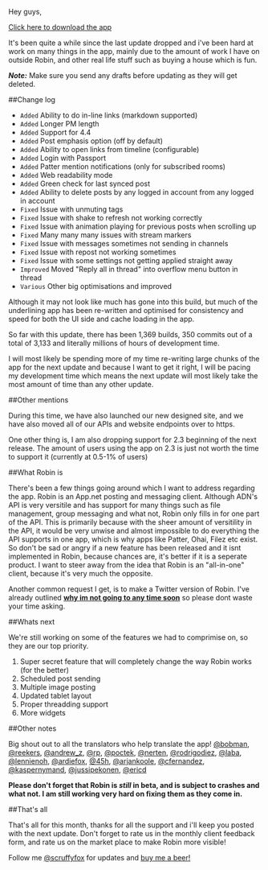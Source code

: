 Hey guys,

[Click here to download the app](http://rbn.im/store)

It's been quite a while since the last update dropped and i've been hard at work on many things in the app, mainly due to the amount of work I have on outside Robin, and other real life stuff such as buying a house which is fun.

***Note:*** Make sure you send any drafts before updating as they will get deleted.

##Change log

+ `Added` Ability to do in-line links (markdown supported)
+ `Added` Longer PM length
+ `Added` Support for 4.4
+ `Added` Post emphasis option (off by default)
+ `Added` Ability to open links from timeline (configurable)
+ `Added` Login with Passport
+ `Added` Patter mention notifications (only for subscribed rooms)
+ `Added` Web readability mode
+ `Added` Green check for last synced post
+ `Added` Ability to delete posts by any logged in account from any logged in account
+ `Fixed` Issue with unmuting tags
+ `Fixed` Issue with shake to refresh not working correctly
+ `Fixed` Issue with animation playing for previous posts when scrolling up
+ `Fixed` Many many many issues with stream markers
+ `Fixed` Issue with messages sometimes not sending in channels
+ `Fixed` Issue with repost not working sometimes
+ `Fixed` Issue with some settings not getting applied straight away
+ `Improved` Moved "Reply all in thread" into overflow menu button in thread
+ `Various` Other big optimisations and improved

Although it may not look like much has gone into this build, but much of the underlining app has been re-written and optimised for consistency and speed for both the UI side and cache loading in the app.

So far with this update, there has been 1,369 builds, 350 commits out of a total of 3,133 and literally millions of hours of development time.

I will most likely be spending more of my time re-writing large chunks of the app for the next update and because I want to get it right, I will be pacing my development time which means the next update will most likely take the most amount of time than any other update.

##Other mentions

During this time, we have also launched our new designed site, and we have also moved all of our APIs and website endpoints over to https.

One other thing is, I am also dropping support for 2.3 beginning of the next release. The amount of users using the app on 2.3 is just not worth the time to support it (currently at 0.5-1% of users)

##What Robin is

There's been a few things going around which I want to address regarding the app. Robin is an App.net posting and messaging client. Although ADN's API is very versitile and has support for many things such as file management, group messaging and what not, Robin only fills in for one part of the API. This is primarily because with the sheer amount of versitility in the API, it would be very unwise and almost impossible to do everything the API supports in one app, which is why apps like Patter, Ohai, Filez etc exist. So don't be sad or angry if a new feature has been released and it isnt implemented in Robin, because chances are, it's better if it is a seperate product. I want to steer away from the idea that Robin is an "all-in-one" client, because it's very much the opposite.

Another common request I get, is to make a Twitter version of Robin. I've already outlined [**why im not going to any time soon**](http://blog.robinapp.net/whywerenevergoingtotwitter) so please dont waste your time asking.

##Whats next

We're still working on some of the features we had to comprimise on, so they are our top priority.

1. Super secret feature that will completely change the way Robin works (for the better)
1. Scheduled post sending
1. Multiple image posting
1. Updated tablet layout
1. Proper threadding support
1. More widgets

##Other notes

Big shout out to all the translators who help translate the app! [@bobman](http://alpha.app.net/bobman), [@reekers](http://alpha.app.net/reekers), [@andrew_z](http://alpha.app.net/andrew_z), [@rp](http://alpha.app.net/rp), [@poctek](http://alpha.app.net/poctek), [@nerten](http://alpha.app.net/nerten), [@rodrigodiez](http://alpha.app.net/rodrigodiez), [@laba](http://alpha.app.net/laba), [@lennienoh](http://alpha.app.net/lennienoh), [@ardiefox](http://alpha.app.net/ardiefox), [@45h](http://alpha.app.net/45h), [@arjankoole](http://alpha.app.net/arjankoole), [@cfernandez](http://alpha.app.net/cfernandez), [@kaspernymand](http://alpha.app.net/kaspernymand), [@jussipekonen](http://alpha.app.net/jussipekonen), [@ericd](http://alpha.app.net/ericd)

**Please don't forget that Robin is *still* in beta, and is subject to crashes and what not. I am still working very hard on fixing them as they come in.**

##That's all

That's all for this month, thanks for all the support and i'll keep you posted with the next update. Don't forget to rate us in the monthly client feedback form, and rate us on the market place to make Robin more visible!

Follow me [@scruffyfox](http://alpha.app.net/scruffyfox) for updates and [buy me a beer!](http://rbn.im/beer)